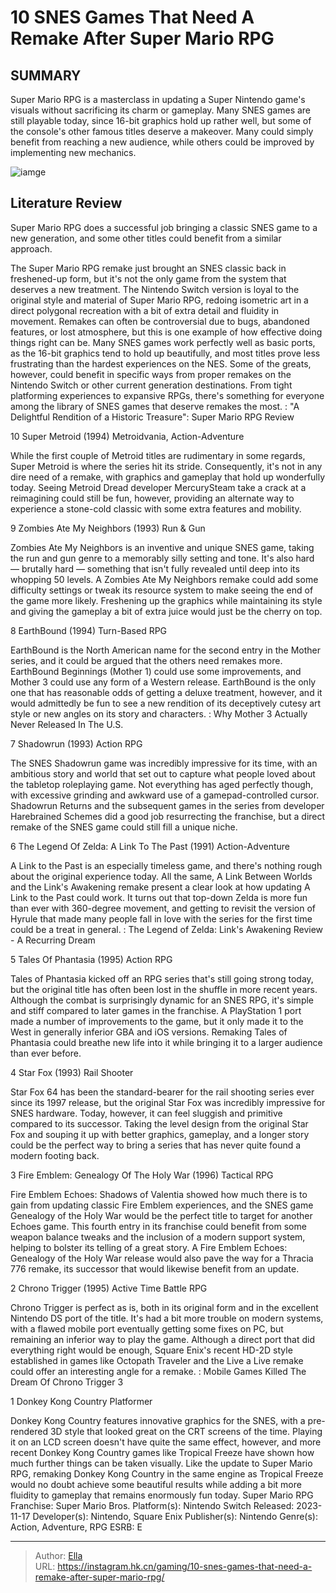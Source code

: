 # 10 SNES Games That Need A Remake After Super Mario RPG


## SUMMARY 


Super Mario RPG
 is a masterclass in updating a Super Nintendo game&#39;s visuals without sacrificing its charm or gameplay. 
 Many SNES games are still playable today, since 16-bit graphics hold up rather well, but some of the console&#39;s other famous titles deserve a makeover. 
 Many could simply benefit from reaching a new audience, while others could be improved by implementing new mechanics. 

![iamge](https://static1.srcdn.com/wordpress/wp-content/uploads/2023/11/snes-games-remakes-link-samus-dk.jpg)

## Literature Review

Super Mario RPG does a successful job bringing a classic SNES game to a new generation, and some other titles could benefit from a similar approach.




The Super Mario RPG remake just brought an SNES classic back in freshened-up form, but it&#39;s not the only game from the system that deserves a new treatment. The Nintendo Switch version is loyal to the original style and material of Super Mario RPG, redoing isometric art in a direct polygonal recreation with a bit of extra detail and fluidity in movement. Remakes can often be controversial due to bugs, abandoned features, or lost atmosphere, but this is one example of how effective doing things right can be.
Many SNES games work perfectly well as basic ports, as the 16-bit graphics tend to hold up beautifully, and most titles prove less frustrating than the hardest experiences on the NES. Some of the greats, however, could benefit in specific ways from proper remakes on the Nintendo Switch or other current generation destinations. From tight platforming experiences to expansive RPGs, there&#39;s something for everyone among the library of SNES games that deserve remakes the most.
 : &#34;A Delightful Rendition of a Historic Treasure&#34;: Super Mario RPG Review









 








 10  Super Metroid (1994) 
Metroidvania, Action-Adventure
        

While the first couple of Metroid titles are rudimentary in some regards, Super Metroid is where the series hit its stride. Consequently, it&#39;s not in any dire need of a remake, with graphics and gameplay that hold up wonderfully today. Seeing Metroid Dread developer MercurySteam take a crack at a reimagining could still be fun, however, providing an alternate way to experience a stone-cold classic with some extra features and mobility.





 9  Zombies Ate My Neighbors (1993) 
Run &amp; Gun
        

Zombies Ate My Neighbors is an inventive and unique SNES game, taking the run and gun genre to a memorably silly setting and tone. It&#39;s also hard — brutally hard — something that isn&#39;t fully revealed until deep into its whopping 50 levels. A Zombies Ate My Neighbors remake could add some difficulty settings or tweak its resource system to make seeing the end of the game more likely. Freshening up the graphics while maintaining its style and giving the gameplay a bit of extra juice would just be the cherry on top.





 8  EarthBound (1994) 
Turn-Based RPG
        

EarthBound is the North American name for the second entry in the Mother series, and it could be argued that the others need remakes more. EarthBound Beginnings (Mother 1) could use some improvements, and Mother 3 could use any form of a Western release. EarthBound is the only one that has reasonable odds of getting a deluxe treatment, however, and it would admittedly be fun to see a new rendition of its deceptively cutesy art style or new angles on its story and characters.
 : Why Mother 3 Actually Never Released In The U.S.





 7  Shadowrun (1993) 
Action RPG
        

The SNES Shadowrun game was incredibly impressive for its time, with an ambitious story and world that set out to capture what people loved about the tabletop roleplaying game. Not everything has aged perfectly though, with excessive grinding and awkward use of a gamepad-controlled cursor. Shadowrun Returns and the subsequent games in the series from developer Harebrained Schemes did a good job resurrecting the franchise, but a direct remake of the SNES game could still fill a unique niche.





 6  The Legend Of Zelda: A Link To The Past (1991) 
Action-Adventure


 







A Link to the Past is an especially timeless game, and there&#39;s nothing rough about the original experience today. All the same, A Link Between Worlds and the Link&#39;s Awakening remake present a clear look at how updating A Link to the Past could work. It turns out that top-down Zelda is more fun than ever with 360-degree movement, and getting to revisit the version of Hyrule that made many people fall in love with the series for the first time could be a treat in general.
 : The Legend of Zelda: Link&#39;s Awakening Review - A Recurring Dream





 5  Tales Of Phantasia (1995) 
Action RPG
        

Tales of Phantasia kicked off an RPG series that&#39;s still going strong today, but the original title has often been lost in the shuffle in more recent years. Although the combat is surprisingly dynamic for an SNES RPG, it&#39;s simple and stiff compared to later games in the franchise. A PlayStation 1 port made a number of improvements to the game, but it only made it to the West in generally inferior GBA and iOS versions. Remaking Tales of Phantasia could breathe new life into it while bringing it to a larger audience than ever before.





 4  Star Fox (1993) 
Rail Shooter
        

Star Fox 64 has been the standard-bearer for the rail shooting series ever since its 1997 release, but the original Star Fox was incredibly impressive for SNES hardware. Today, however, it can feel sluggish and primitive compared to its successor. Taking the level design from the original Star Fox and souping it up with better graphics, gameplay, and a longer story could be the perfect way to bring a series that has never quite found a modern footing back.





 3  Fire Emblem: Genealogy Of The Holy War (1996) 
Tactical RPG


 







Fire Emblem Echoes: Shadows of Valentia showed how much there is to gain from updating classic Fire Emblem experiences, and the SNES game Genealogy of the Holy War would be the perfect title to target for another Echoes game. This fourth entry in its franchise could benefit from some weapon balance tweaks and the inclusion of a modern support system, helping to bolster its telling of a great story. A Fire Emblem Echoes: Genealogy of the Holy War release would also pave the way for a Thracia 776 remake, its successor that would likewise benefit from an update.





 2  Chrono Trigger (1995) 
Active Time Battle RPG
        

Chrono Trigger is perfect as is, both in its original form and in the excellent Nintendo DS port of the title. It&#39;s had a bit more trouble on modern systems, with a flawed mobile port eventually getting some fixes on PC, but remaining an inferior way to play the game. Although a direct port that did everything right would be enough, Square Enix&#39;s recent HD-2D style established in games like Octopath Traveler and the Live a Live remake could offer an interesting angle for a remake.
 : Mobile Games Killed The Dream Of Chrono Trigger 3





 1  Donkey Kong Country 
Platformer


 







Donkey Kong Country features innovative graphics for the SNES, with a pre-rendered 3D style that looked great on the CRT screens of the time. Playing it on an LCD screen doesn&#39;t have quite the same effect, however, and more recent Donkey Kong Country games like Tropical Freeze have shown how much further things can be taken visually. Like the update to Super Mario RPG, remaking Donkey Kong Country in the same engine as Tropical Freeze would no doubt achieve some beautiful results while adding a bit more fluidity to gameplay that remains enormously fun today.
               Super Mario RPG   Franchise:   Super Mario Bros.    Platform(s):   Nintendo Switch    Released:   2023-11-17    Developer(s):   Nintendo, Square Enix    Publisher(s):   Nintendo    Genre(s):   Action, Adventure, RPG    ESRB:   E      

---

> Author: [Ella](https://instagram.hk.cn/)  
> URL: https://instagram.hk.cn/gaming/10-snes-games-that-need-a-remake-after-super-mario-rpg/  


